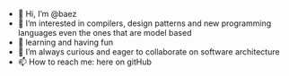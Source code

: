 - 👋 Hi, I’m @baez
- 👀 I’m interested in compilers, design patterns and new programming languages even the ones that are model based
- 🌱 learning and having fun 
- 💞️ I’m always curious and eager to collaborate on software architecture
- 📫 How to reach me: here on gitHub

<!---
baez/baez is a ✨ special ✨ repository because its `README.md` (this file) appears on your GitHub profile.
You can click the Preview link to take a look at your changes.
--->
